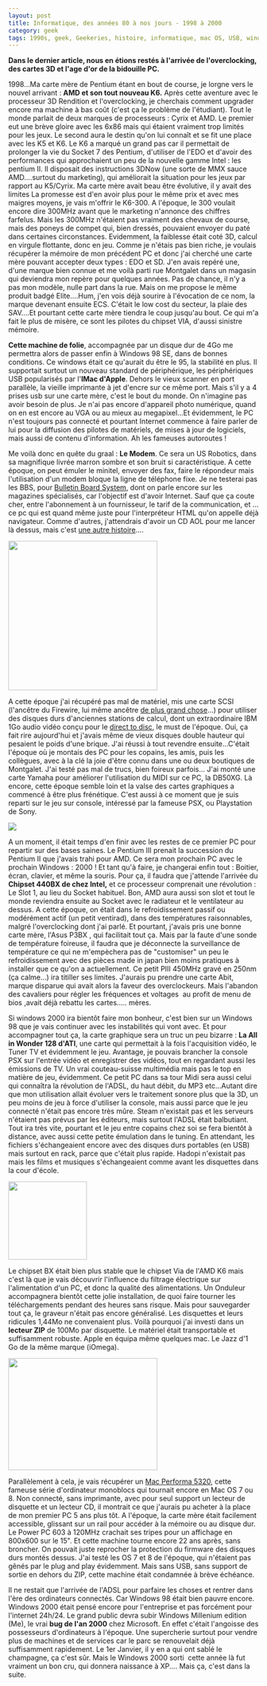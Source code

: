 ```yaml
---
layout: post
title: Informatique, des années 80 à nos jours - 1998 à 2000
category: geek
tags: 1990s, geek, Geekeries, histoire, informatique, mac OS, USB, windows
---
```

**Dans le dernier article, nous en étions restés à l'arrivée de l'overclocking, des cartes 3D et l'age d'or de la bidouille PC.**

1998...Ma carte mère de Pentium étant en bout de course, je lorgne vers le nouvel arrivant : **AMD et son tout nouveau K6.** Après cette aventure avec le processeur 3D Rendition et l'overclocking, je cherchais comment upgrader encore ma machine à bas coût (c'est ça le problème de l'étudiant). Tout le monde parlait de deux marques de processeurs : Cyrix et AMD. Le premier eut une brève gloire avec les 6x86 mais qui étaient vraiment trop limités pour les jeux. Le second aura le destin qu'on lui connaît et se fit une place avec les K5 et K6. Le K6 a marqué un grand pas car il permettait de prolonger la vie du Socket 7 des Pentium, d'utiliser de l'EDO et d'avoir des performances qui approchaient un peu de la nouvelle gamme Intel : les pentium II. Il disposait des instructions 3DNow (une sorte de MMX sauce AMD....surtout du marketing), qui améliorait la situation pour les jeux par rapport au K5/Cyrix. Ma carte mère avait beau être évolutive, il y avait des limites La promesse est d'en avoir plus pour le même prix et avec mes maigres moyens, je vais m'offrir le K6-300. A l'époque, le 300 voulait encore dire 300MHz avant que le marketing n'annonce des chiffres farfelus. Mais les 300MHz n'étaient pas vraiment des chevaux de course, mais des poneys de compet qui, bien dressés, pouvaient envoyer du paté dans certaines circonstances. Evidemment, la faiblesse était coté 3D, calcul en virgule flottante, donc en jeu. Comme je n'étais pas bien riche, je voulais récupérer la mémoire de mon précédent PC et donc j'ai cherché une carte mère pouvant accepter deux types : EDO et SD. J'en avais repéré une, d'une marque bien connue et me voilà parti rue Montgalet dans un magasin qui deviendra mon repère pour quelques années. Pas de chance, il n'y a pas mon modèle, nulle part dans la rue. Mais on me propose le même produit badgé Elite....Hum, j'en vois déjà sourire à l'évocation de ce nom, la marque devenant ensuite ECS. C'était le low cost du secteur, la plaie des SAV....Et pourtant cette carte mère tiendra le coup jusqu'au bout. Ce qui m'a fait le plus de misère, ce sont les pilotes du chipset VIA, d'aussi sinistre mémoire.

**Cette machine de folie**, accompagnée par un disque dur de 4Go me permettra alors de passer enfin à Windows 98 SE, dans de bonnes conditions. Ce windows était ce qu'aurait du être le 95, la stabilité en plus. Il supportait surtout un nouveau standard de périphérique, les périphériques USB popularisés par l'**IMac d'Apple**. Dehors le vieux scanner en port parallèle, la vieille imprimante à jet d'encre sur ce même port. Mais s'il y a 4 prises usb sur une carte mère, c'est le bout du monde. On n'imagine pas avoir besoin de plus. Je n'ai pas encore d'appareil photo numérique, quand on en est encore au VGA ou au mieux au megapixel...Et évidemment, le PC n'est toujours pas connecté et pourtant Internet commence à faire parler de lui pour la diffusion des pilotes de matériels, de mises à jour de logiciels, mais aussi de contenu d'information. Ah les fameuses autoroutes !

Me voilà donc en quête du graal : **Le Modem**. Ce sera un US Robotics, dans sa magnifique livrée marron sombre et son bruit si caractéristique. A cette époque, on peut émuler le minitel, envoyer des fax, faire le répondeur mais l'utilisation d'un modem bloque la ligne de téléphone fixe. Je ne testerai pas les BBS, pour <a href="https://fr.wikipedia.org/wiki/Bulletin_board_system">Bulletin Board System</a>, dont on parle encore sur les magazines spécialisés, car l'objectif est d'avoir Internet. Sauf que ça coute cher, entre l'abonnement à un fournisseur, le tarif de la communication, et ... ce pc qui est quand même juste pour l'interpréteur HTML qu'on appelle déjà navigateur. Comme d'autres, j'attendrais d'avoir un CD AOL pour me lancer là dessus, mais c'est <a href="https://cheziceman.wordpress.com/2015/06/16/web-petite-histoire-dun-internaute-1996-a-1999/">une autre histoire</a>....

<img class="alignleft size-medium wp-image-101" src="https://cheziceman.files.wordpress.com/2016/01/usrobotics.jpg?w=300" alt="" width="300" height="300" />

A cette époque j'ai récupéré pas mal de matériel, mis une carte SCSI (l'ancêtre du Firewire, lui même ancêtre <a href="https://en.wikipedia.org/wiki/IEEE_1394#Future_enhancements_.28including_P1394d.29">de plus grand chose</a>...) pour utiliser des disques durs d'anciennes stations de calcul, dont un extraordinaire IBM 1Go audio vidéo conçu pour le <a href="https://en.wikipedia.org/wiki/Direct-to-disc_recording">direct to disc</a>, le must de l'époque. Oui, ça fait rire aujourd'hui et j'avais même de vieux disques double hauteur qui pesaient le poids d'une brique. J'ai réussi à tout revendre ensuite...C'était l'époque où je montais des PC pour les copains, les amis, puis les collègues, avec à la clé la joie d'être connu dans une ou deux boutiques de Montgalet. J'ai testé pas mal de trucs, bien foireux parfois... J'ai monté une carte Yamaha pour améliorer l'utilisation du MIDI sur ce PC, la DB50XG. Là encore, cette époque semble loin et la valse des cartes graphiques a commencé à être plus frénétique. C'est aussi à ce moment que je suis reparti sur le jeu sur console, intéressé par la fameuse PSX, ou Playstation de Sony.

<img class="alignnone size-medium" src="https://upload.wikimedia.org/wikipedia/commons/9/96/Yamaha_DB50XG_daughterboard_1995.jpg" />

A un moment, il était temps d'en finir avec les restes de ce premier PC pour repartir sur des bases saines. Le Pentium III prenait la succession du Pentium II que j'avais trahi pour AMD. Ce sera mon prochain PC avec le prochain Windows : 2000 ! Et tant qu'à faire, je changerai enfin tout : Boitier, écran, clavier, et même la souris. Pour ça, il faudra que j'attende l'arrivée du **Chipset 440BX de chez Intel,** et ce processeur comprenait une révolution : Le Slot 1, au lieu du Socket habituel. Bon, AMD aura aussi son slot et tout le monde reviendra ensuite au Socket avec le radiateur et le ventilateur au dessus. A cette époque, on était dans le refroidissement passif ou modérément actif (un petit ventirad), dans des températures raisonnables, malgré l'overclocking dont j'ai parlé. Et pourtant, j'avais pris une bonne carte mère, l'Asus P3BX , qui facilitait tout ça. Mais par la faute d'une sonde de température foireuse, il faudra que je déconnecte la surveillance de température ce qui ne m'empèchera pas de "customiser" un peu le refroidissement avec des pièces made in japan bien moins pratiques à installer que ce qu'on a actuellement. Ce petit PIII 450MHz gravé en 250nm (ça calme...) ira titiller ses limites. J'aurais pu prendre une carte Abit, marque disparue qui avait alors la faveur des overclockeurs. Mais l'abandon des cavaliers pour régler les fréquences et voltages  au profit de menu de bios ,avait déjà rebattu les cartes..... mères.

Si windows 2000 ira bientôt faire mon bonheur, c'est bien sur un Windows 98 que je vais continuer avec les instabilités qui vont avec. Et pour accompagner tout ça, la carte graphique sera un truc un peu bizarre : **La All in Wonder 128 d'ATI**, une carte qui permettait à la fois l'acquisition vidéo, le Tuner TV et évidemment le jeu. Avantage, je pouvais brancher la console PSX sur l'entrée vidéo et enregistrer des vidéos, tout en regardant aussi les émissions de TV. Un vrai couteau-suisse multimédia mais pas le top en matière de jeu, évidemment. Ce petit PC dans sa tour Midi sera aussi celui qui connaîtra la révolution de l'ADSL, du haut débit, du MP3 etc...Autant dire que mon utilisation allait évoluer vers le traitement sonore plus que la 3D, un peu moins de jeu à force d'utiliser la console, mais aussi parce que le jeu connecté n'était pas encore très mûre. Steam n'existait pas et les serveurs n'étaient pas prévus par les éditeurs, mais surtout l'ADSL était balbutiant. Tout ira très vite, pourtant et le jeu entre copains chez soi se fera bientôt à distance, avec aussi cette petite émulation dans le tuning. En attendant, les fichiers s'échangeaient encore avec des disques durs portables (en USB) mais surtout en rack, parce que c'était plus rapide. Hadopi n'existait pas mais les films et musiques s'échangeaient comme avant les disquettes dans la cour d'école.

<img class="alignleft" src="https://upload.wikimedia.org/wikipedia/commons/thumb/3/36/Zip-100a.jpg/220px-Zip-100a.jpg" width="158" height="157" />

Le chipset BX était bien plus stable que le chipset Via de l'AMD K6 mais c'est là que je vais découvrir l'influence du filtrage électrique sur l'alimentation d'un PC, et donc la qualité des alimentations. Un Onduleur accompagnera bientôt cette jolie installation, de quoi faire tourner les téléchargements pendant des heures sans risque. Mais pour sauvegarder tout ça, le graveur n'était pas encore généralisé. Les disquettes et leurs ridicules 1,44Mo ne convenaient plus. Voilà pourquoi j'ai investi dans un **lecteur ZIP** de 100Mo par disquette. Le matériel était transportable et suffisamment robuste. Apple en équipa même quelques mac. Le Jazz d'1 Go de la même marque (iOmega).

<img class="alignleft size-medium wp-image-19669" src="https://cheziceman.files.wordpress.com/2017/05/performa5320.jpg?w=300" alt="" width="300" height="225" />

Parallèlement à cela, je vais récupérer un <a href="http://www.everymac.com/systems/apple/mac_performa/specs/mac_performa_5320cd.html">Mac Performa 5320</a>, cette fameuse série d'ordinateur monoblocs qui tournait encore en Mac OS 7 ou 8. Non connecté, sans imprimante, avec pour seul support un lecteur de disquette et un lecteur CD, il montrait ce que j'aurais pu acheter à la place de mon premier PC 5 ans plus tôt. A l'époque, la carte mère était facilement accessible, glissant sur un rail pour accéder à la mémoire ou au disque dur. Le Power PC 603 à 120MHz crachait ses tripes pour un affichage en 800x600 sur le 15". Et cette machine tourne encore 22 ans après, sans broncher. On pouvait juste reprocher la protection du firmware des disques durs montés dessus. J'ai testé les OS 7 et 8 de l'époque, qui n'étaient pas gênés par le plug and play évidemment. Mais sans USB, sans support de sortie en dehors du ZIP, cette machine était condamnée à brève échéance.

Il ne restait que l'arrivée de l'ADSL pour parfaire les choses et rentrer dans l'ère des ordinateurs connectés. Car Windows 98 était bien pauvre encore. Windows 2000 était pensé encore pour l'entreprise et pas forcément pour l'internet 24h/24. Le grand public devra subir Windows Millenium edition (Me), le vrai **bug de l'an 2000** chez Microsoft. En effet c'était l'angoisse des possesseurs d'ordinateurs à l'époque. Une supercherie surtout pour vendre plus de machines et de services car le parc se renouvelait déjà suffisamment rapidement. Le 1er Janvier, il y en a qui ont sablé le champagne, ça c'est sûr. Mais le Windows 2000 sorti  cette année là fut vraiment un bon cru, qui donnera naissance à XP.... Mais ça, c'est dans la suite.
